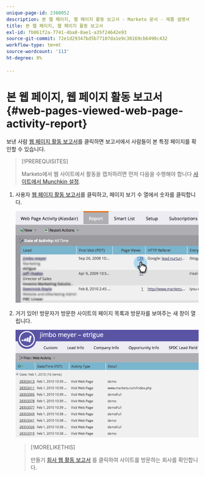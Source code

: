 ```yaml
---
unique-page-id: 2360052
description: 본 웹 페이지, 웹 페이지 활동 보고서 - Marketo 문서 - 제품 설명서
title: 본 웹 페이지, 웹 페이지 활동 보고서
exl-id: fb061f2a-7741-4ba8-8ae1-a35f24642e93
source-git-commit: 72e1d29347bd5b77107da1e9c30169cb6490c432
workflow-type: tm+mt
source-wordcount: '113'
ht-degree: 0%

---
```


# 본 웹 페이지, 웹 페이지 활동 보고서 {#web-pages-viewed-web-page-activity-report}

보낸 사람 [웹 페이지 활동 보고서](/help/marketo/product-docs/reporting/basic-reporting/report-types/web-page-activity-report.md)를 클릭하면 보고서에서 사람들이 본 특정 페이지를 확인할 수 있습니다.

>[!PREREQUISITES]
>
>Marketo에서 웹 사이트에서 활동을 캡처하려면 먼저 다음을 수행해야 합니다  [사이트에서 Munchkin 설정](/help/marketo/product-docs/administration/additional-integrations/add-munchkin-tracking-code-to-your-website.md).

1. 사용자 [웹 페이지 활동 보고서](/help/marketo/product-docs/reporting/basic-reporting/report-types/web-page-activity-report.md)를 클릭하고, 페이지 보기 수 열에서 숫자를 클릭합니다.

   ![](assets/image2014-9-16-14-3a54-3a8.png)

1. 거기 있어! 방문자가 방문한 사이트의 페이지 목록과 방문자를 보여주는 새 창이 열립니다.

   ![](assets/image2014-9-16-14-3a54-3a12.png)

   >[!MORELIKETHIS]
   >
   >만들기  [회사 웹 활동 보고서](/help/marketo/product-docs/reporting/basic-reporting/report-types/company-web-activity-report.md) 를 클릭하여 사이트를 방문하는 회사를 확인합니다.
